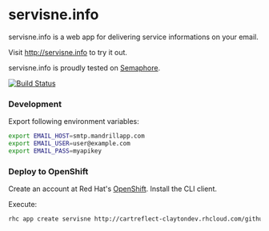 servisne.info
=============

servisne.info is a web app for delivering service informations on your email.

Visit http://servisne.info to try it out.

servisne.info is proudly tested on [Semaphore](https://semaphoreapp.com/strika/servisne-info).

[![Build
Status](https://semaphoreapp.com/api/v1/projects/f451e93c-2dfe-4f5e-bc2f-1b481f9cab9c/196908/badge.png)](https://semaphoreapp.com)

### Development

Export following environment variables:

```bash
export EMAIL_HOST=smtp.mandrillapp.com
export EMAIL_USER=user@example.com
export EMAIL_PASS=myapikey
```

### Deploy to OpenShift

Create an account at Red Hat's [OpenShift](https://openshift.redhat.com). Install the CLI client.

Execute:
```bash
rhc app create servisne http://cartreflect-claytondev.rhcloud.com/github/openshift-cartridges/clojure-cartridge --from-code https://github.com/strika/servisne.info.git
```
